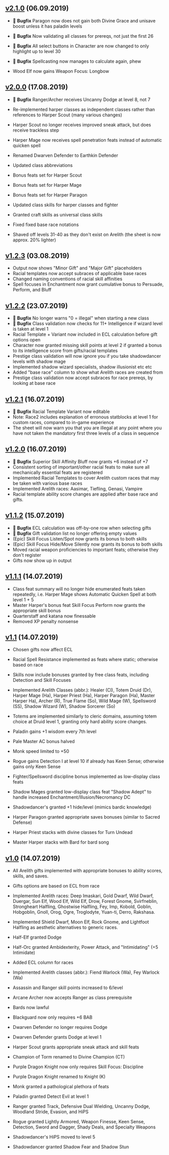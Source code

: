 ## [v2.1.0](../../tree/2.1.0) (06.09.2019)
* :bug: **Bugfix** Paragon now does not gain both Divine Grace and unisave boost unless it has paladin levels
* :bug: **Bugfix** Now validating all classes for prereqs, not just the first 26
* :bug: **Bugfix** All select buttons in Character are now changed to only highlight up to level 30
* :bug: **Bugfix** Spellcasting now manages to calculate again, phew

* Wood Elf now gains Weapon Focus: Longbow

## [v2.0.0](../../tree/2.0.0) (17.08.2019)
* :bug: **Bugfix** Ranger/Archer receives Uncanny Dodge at level 8, not 7
* Re-implemented harper classes as independent classes rather than references to Harper Scout (many various changes)
* Harper Scout no longer receives improved sneak attack, but does receive trackless step
* Harper Mage now receives spell penetration feats instead of automatic quicken spell
* Renamed Dwarven Defender to Earthkin Defender
* Updated class abbreviations

* Bonus feats set for Harper Scout
* Bonus feats set for Harper Mage
* Bonus feats set for Harper Paragon

* Updated class skills for harper classes and fighter
* Granted craft skills as universal class skills

* Fixed fixed base race notations
* Shaved off levels 31-40 as they don't exist on Arelith (the sheet is now approx. 20% lighter)

## [v1.2.3](../../tree/1.2.3) (03.08.2019)
* Output now shows "Minor Gift" and "Major Gift" placeholders
* Racial templates now accept subraces of applicable base races
* Changed naming conventions of racial skill affinities
* Spell focuses in Enchantment now grant cumulative bonus to Persuade, Perform, and Bluff

## [v1.2.2](../../tree/1.2.2) (23.07.2019)
* :bug: **Bugfix** No longer warns "0 = illegal" when starting a new class
* :bug: **Bugfix** Class validation now checks for 11+ Intelligence if wizard level is taken at level 1
* Racial Template + Variant now included in ECL calculation before gift options open
* Character now granted missing skill points at level 2 if granted a bonus to its intelligence score from gifts/racial templates
* Prestige class validation will now ignore you if you take shadowdancer levels with shadow mage
* Implemented shadow wizard specialists, shadow illusionist etc etc
* Added "base race" column to show what Arelith races are created from
* Prestige class validation now accept subraces for race prereqs, by looking at base race

## [v1.2.1](../../tree/1.2.1) (16.07.2019)
* :bug: **Bugfix** Racial Template Variant now editable 
* Note: Race2 includes explanation of erronous statblocks at level 1 for custom races, compared to in-game experience
* The sheet will now warn you that you are illegal at any point where you have not taken the mandatory first three levels of a class in sequence

## [v1.2.0](../../tree/1.2.0) (16.07.2019)
* :bug: **Bugfix** Superior Skill Affinity Bluff now grants +6 instead of +7
* Consistent sorting of important/other racial feats to make sure all mechanically essential feats are registered
* Implemented Racial Templates to cover Arelith custom races that may be taken with various base races
* Implemented Arelith races: Aasimar, Tiefling, Genasi, Vampire
* Racial template ability score changes are applied after base race and gifts.

## [v1.1.2](../../tree/1.1.2) (15.07.2019)
* :bug: **Bugfix** ECL calculation was off-by-one row when selecting gifts
* :bug: **Bugfix** Gift validation list no longer offering empty values
* (Epic) Skill Focus Listen/Spot now grants its bonus to both skills
* (Epic) Skill Focus Hide/Move Silently now grants its bonus to both skills
* Moved racial weapon proficiencies to important feats; otherwise they don't register
* Gifts now show up in output

## [v1.1.1](../../tree/1.1.1) (14.07.2019)
* Class feat summary will no longer hide enumerated feats taken repeatedly, i.e. Harper Mage shows Automatic Quicken Spell at both level 1 + 5
* Master Harper's bonus feat Skill Focus Perform now grants the appropriate skill bonus
* Quarterstaff and katana now finessable
* Removed XP penalty nonsense

## [v1.1](../../tree/1.1) (14.07.2019)
* Chosen gifts now affect ECL
* Racial Spell Resistance implemented as feats where static; otherwise based on race
* Skills now include bonuses granted by free class feats, including Detection and Skill Focuses

* Implemented Arelith Classes (abbr.): Healer (Cl), Totem Druid (Dr), Harper Mage (Ha), Harper Priest (Ha), Harper Paragon (Ha), Master Harper Ha), Archer (R), True Flame (So), Wild Mage (W), Spellsword (SS), Shadow Wizard (W), Shadow Sorcerer (So)
* Totems are implemented similarly to cleric domains, assuming totem choice at Druid level 1, granting only hard ability score changes. 
* Paladin gains +1 wisdom every 7th level
* Pale Master AC bonus halved
* Monk speed limited to +50
* Rogue gains Detection I at level 10 if already has Keen Sense; otherwise gains only Keen Sense
* Fighter/Spellsword discipline bonus implemented as low-display class feats
* Shadow Mages granted low-display class feat "Shadow Adept" to handle increased Enchantment/Illusion/Necromancy DC
* Shadowdancer's granted +1 hide/level (mimics bardic knowledge)
* Harper Paragon granted appropriate saves bonuses (similar to Sacred Defense) 
* Harper Priest stacks with divine classes for Turn Undead
* Master Harper stacks with Bard for bard song

## [v1.0](../../tree/1.0) (14.07.2019)
* All Arelith gifts implemented with appropriate bonuses to ability scores, skills, and saves.
* Gifts options are based on ECL from race

* Implemented Arelith races: Deep Imaskari, Gold Dwarf, Wild Dwarf, Duergar, Sun Elf, Wood Elf, Wild Elf, Drow, Forest Gnome, Svirfneblin, Strongheart Halfling, Ghostwise Halfling, Fey, Imp, Kobold, Goblin, Hobgoblin, Gnoll, Orog, Ogre, Troglodyte, Yuan-ti, Derro, Rakshasa. 
* Implemented Shield Dwarf, Moon Elf, Rock Gnome, and Lightfoot Halfling as aesthetic alternatives to generic races. 
* Half-Elf granted Dodge
* Half-Orc granted Ambidexterity, Power Attack, and "Intimidating" (+5 Intimidate)
* Added ECL column for races

* Implemented Arelith classes (abbr.): Fiend Warlock (Wa), Fey Warlock (Wa)
* Assassin and Ranger skill points increased to 6/level
* Arcane Archer now accepts Ranger as class prerequisite
* Bards now lawful
* Blackguard now only requires +6 BAB
* Dwarven Defender no longer requires Dodge
* Dwarven Defender grants Dodge at level 1
* Harper Scout grants appropriate sneak attack and skill feats
* Champion of Torm renamed to Divine Champion (CT) 
* Purple Dragon Knight now only requires Skill Focus: Discipline
* Purple Dragon Knight renamed to Knight (K)
* Monk granted a pathological plethora of feats
* Paladin granted Detect Evil at level 1
* Ranger granted Track, Defensive Dual Wielding, Uncanny Dodge, Woodland Stride, Evasion, and HiPS
* Rogue granted Lightly Armored, Weapon Finesse, Keen Sense, Detection, Sword and Dagger, Shady Deals, and Specialty Weapons
* Shadowdancer's HiPS moved to level 5
* Shadowdancer granted Shadow Fear and Shadow Stun
